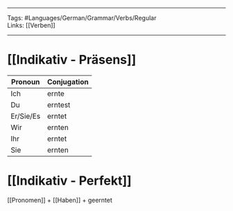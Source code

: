 ___
Tags: #Languages/German/Grammar/Verbs/Regular  
Links: [[Verben]]
___
# [[Indikativ - Präsens]]
Pronoun|Conjugation
------------ | ------------
Ich | ernte
Du | erntest
Er/Sie/Es | erntet
Wir | ernten
Ihr | erntet
Sie | ernten


# [[Indikativ - Perfekt]]
[[Pronomen]] + [[Haben]] + geerntet